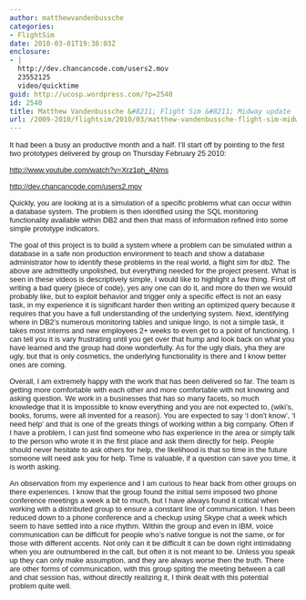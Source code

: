 ```yaml
---
author: matthewvandenbussche
categories:
- FlightSim
date: 2010-03-01T19:38:03Z
enclosure:
- |
  http://dev.chancancode.com/users2.mov
  23552125
  video/quicktime
guid: http://ucosp.wordpress.com/?p=2540
id: 2540
title: Matthew Vandenbussche &#8211; Flight Sim &#8211; Midway update
url: /2009-2010/flightsim/2010/03/matthew-vandenbussche-flight-sim-midway-update/
---
```


<span style="font-family:DMonospace, sans-serif;font-size:small;">It had been a busy an productive month and a half. I&#8217;ll start off by pointing to the first two prototypes delivered by group on Thursday February 25 2010:</span>

<span style="font-family:DMonospace, sans-serif;font-size:small;"><a href="http://www.youtube.com/watch?v=Xrz1ph_4Nms">http://www.youtube.com/watch?v=Xrz1ph_4Nms</a></span>

<span style="font-family:DMonospace, sans-serif;font-size:small;"><a href="http://www.youtube.com/watch?v=Xrz1ph_4Nms"></a><a href="http://dev.chancancode.com/users2.mov">http://dev.chancancode.com/users2.mov</a></span>

<span style="font-family:DMonospace, sans-serif;font-size:small;">Quickly, you are looking at is a simulation of a specific problems what can occur within a database system. The problem is then identified using the SQL monitoring functionality available within DB2 and then that mass of information refined into some simple prototype indicators.</span>

<span style="font-family:DMonospace, sans-serif;font-size:small;">The goal of this project is to build a system where a problem can be simulated within a database in a safe non production environment to teach and show a database administrator how to identify these problems in the real world, a flight sim for db2. The above are admittedly unpolished, but everything needed for the project present. What is seen in these videos is descriptively simple, I would like to highlight a few thing. First off writing a bad query (piece of code), yes any one can do it, and more do then we would probably like, but to exploit behavior and trigger only a specific effect is not an easy task, in my experience it is significant harder then writing an optimized query because it requires that you have a full understanding of the underlying system. Next, identifying where in DB2&#8217;s numerous monitoring tables and unique lingo, is not a simple task, it takes most interns and new employees 2+ weeks to even get to a point of functioning. I can tell you it is vary frustrating until you get over that hump and look back on what you have learned and the group had done wonderfully. As for the ugly dials, yha they are ugly, but that is only cosmetics, the underlying functionality is there and I know better ones are coming.</span>

<span style="font-family:DMonospace, sans-serif;font-size:small;">Overall, I am extremely happy with the work that has been delivered so far. The team is getting more comfortable with each other and more comfortable with not knowing and asking question. We work in a businesses that has so many facets, so much knowledge that it is impossible to know everything and you are not expected to, (wiki&#8217;s, books, forums, were all invented for a reason). You are expected to say &#8216;I don&#8217;t know&#8217;, &#8216;I need help&#8217; and that is one of the greats things of working within a big company. Often if I have a problem, I can just find someone who has experience in the area or simply talk to the person who wrote it in the first place and ask them directly for help. People should never hesitate to ask others for help, the likelihood is that so time in the future someone will need ask you for help. Time is valuable, if a question can save you time, it is worth asking.</span>

<span style="font-family:DMonospace, sans-serif;font-size:small;">An observation from my experience and I am curious to hear back from other groups on there experiences. I know that the group found the initial semi imposed two phone conference meetings a week a bit to much, but I have always found it critical when working with a distributed group to ensure a constant line of communication. I has been reduced down to a phone conference and a checkup using Skype chat a week which seem to have settled into a nice rhythm. Within the group and even in IBM, voice communication can be difficult for people who&#8217;s native tongue is not the same, or for those with different accents. Not only can it be difficult it can be down right intimidating when you are outnumbered in the call, but often it is not meant to be. Unless you speak up they can only make assumption, and they are always worse then the truth. There are other forms of communication, with this group spiting the meeting between a call and chat session has, without directly realizing it, I think dealt with this potential problem quite well.</span>